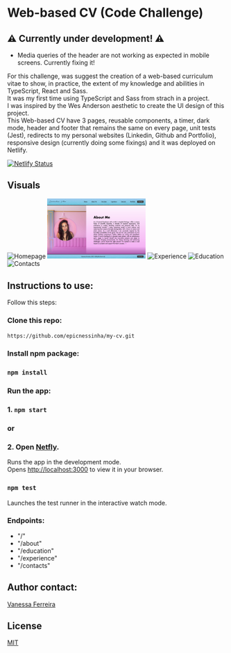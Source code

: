 # Web-based CV (Code Challenge)

##  ⚠️ Currently under development! ⚠️
- Media queries of the header are not working as expected in mobile screens. Currently fixing it!

For this challenge, was suggest the creation of a web-based curriculum vitae to show, in practice, the extent of my knowledge and abilities in TypeScript, React and Sass.<br/>
It was my first time using TypeScript and Sass from strach in a project.<br/>
I was inspired by the Wes Anderson aesthetic to create the UI design of this project.<br/>
This Web-based CV have 3 pages, reusable components, a timer, dark mode, header and footer that remains the same on every page, unit tests (Jest), redirects to my personal websites (Linkedin, Github and Portfolio), responsive design (currently doing some fixings) and it was deployed on Netlify.

[![Netlify Status](https://api.netlify.com/api/v1/badges/8cf5e631-0a68-4286-b4d5-c3e021ab4cff/deploy-status)](https://vanessaferreira-cv.netlify.app/) 


## Visuals 

<img src="https://github.com/epicnessinha/my-cv/blob/master/src/assets/img/Homepage.png?raw=true" alt="Homepage" width="45%"/> <img src="https://github.com/epicnessinha/my-cv/blob/master/src/assets/img/About%20me.png?raw=true" alt="About" width="45%"/> <img src="https://github.com/epicnessinha/my-cv/blob/master/src/assets/img/Experience.png?raw=true" alt="Experience" width="42%"/> <img src="https://github.com/epicnessinha/my-cv/blob/master/src/assets/img/Education.png?raw=true" alt="Education" width="45%"/> <img src="https://github.com/epicnessinha/my-cv/blob/master/src/assets/img/Contacts.png?raw=true" alt="Contacts" width="45%"/> 

## Instructions to use:

Follow this steps:

### Clone this repo:

`https://github.com/epicnessinha/my-cv.git`

### Install npm package:

### `npm install`

### Run the app:

### 1. `npm start` 
### or
### 2. Open [Netfly](https://vanessaferreira-cv.netlify.app/).

Runs the app in the development mode.\
Opens [http://localhost:3000](http://localhost:3000) to view it in your browser.

### `npm test`

Launches the test runner in the interactive watch mode.

### Endpoints:

- "/"
- "/about"
- "/education"
- "/experience"
- "/contacts"

## Author contact: 

[Vanessa Ferreira](https://www.linkedin.com/in/vanessabio/)


## License
[MIT](https://choosealicense.com/licenses/mit/)







